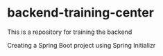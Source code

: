 # backend-training-center
This is a repository for training the backend

Creating a Spring Boot project using Spring Initializr